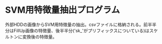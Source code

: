# SVM用特徴量抽出プログラム
外部HDDの画像からSVM用特徴量の抽出。csvファイルに格納される。前半半分はFillUp画像の特徴量、後半半分('sk_'がプリフィックスについている)はスケルトンに変換後の特徴量。
